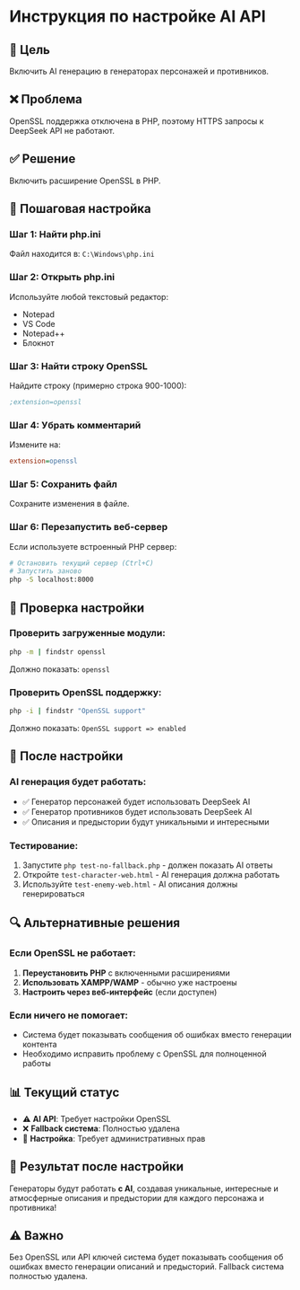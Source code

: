 # Инструкция по настройке AI API

## 🎯 **Цель**
Включить AI генерацию в генераторах персонажей и противников.

## ❌ **Проблема**
OpenSSL поддержка отключена в PHP, поэтому HTTPS запросы к DeepSeek API не работают.

## ✅ **Решение**
Включить расширение OpenSSL в PHP.

## 🔧 **Пошаговая настройка**

### **Шаг 1: Найти php.ini**
Файл находится в: `C:\Windows\php.ini`

### **Шаг 2: Открыть php.ini**
Используйте любой текстовый редактор:
- Notepad
- VS Code
- Notepad++
- Блокнот

### **Шаг 3: Найти строку OpenSSL**
Найдите строку (примерно строка 900-1000):
```ini
;extension=openssl
```

### **Шаг 4: Убрать комментарий**
Измените на:
```ini
extension=openssl
```

### **Шаг 5: Сохранить файл**
Сохраните изменения в файле.

### **Шаг 6: Перезапустить веб-сервер**
Если используете встроенный PHP сервер:
```bash
# Остановить текущий сервер (Ctrl+C)
# Запустить заново
php -S localhost:8000
```

## 🧪 **Проверка настройки**

### **Проверить загруженные модули:**
```bash
php -m | findstr openssl
```
Должно показать: `openssl`

### **Проверить OpenSSL поддержку:**
```bash
php -i | findstr "OpenSSL support"
```
Должно показать: `OpenSSL support => enabled`

## 🚀 **После настройки**

### **AI генерация будет работать:**
- ✅ Генератор персонажей будет использовать DeepSeek AI
- ✅ Генератор противников будет использовать DeepSeek AI
- ✅ Описания и предыстории будут уникальными и интересными

### **Тестирование:**
1. Запустите `php test-no-fallback.php` - должен показать AI ответы
2. Откройте `test-character-web.html` - AI генерация должна работать
3. Используйте `test-enemy-web.html` - AI описания должны генерироваться

## 🔍 **Альтернативные решения**

### **Если OpenSSL не работает:**
1. **Переустановить PHP** с включенными расширениями
2. **Использовать XAMPP/WAMP** - обычно уже настроены
3. **Настроить через веб-интерфейс** (если доступен)

### **Если ничего не помогает:**
- Система будет показывать сообщения об ошибках вместо генерации контента
- Необходимо исправить проблему с OpenSSL для полноценной работы

## 📊 **Текущий статус**
- ⚠️ **AI API**: Требует настройки OpenSSL
- ❌ **Fallback система**: Полностью удалена
- 🔧 **Настройка**: Требует административных прав

## 🎉 **Результат после настройки**
Генераторы будут работать **с AI**, создавая уникальные, интересные и атмосферные описания и предыстории для каждого персонажа и противника!

## ⚠️ **Важно**
Без OpenSSL или API ключей система будет показывать сообщения об ошибках вместо генерации описаний и предысторий. Fallback система полностью удалена.
